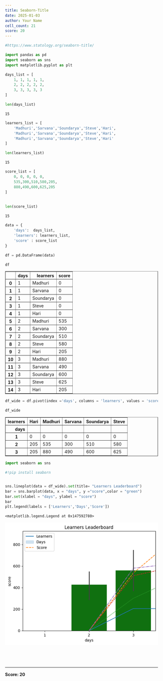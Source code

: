 ```yaml
---
title: Seaborn-Title
date: 2025-01-03
author: Your Name
cell_count: 21
score: 20
---
```


```python
#https://www.statology.org/seaborn-title/
```


```python
import pandas as pd
import seaborn as sns
import matplotlib.pyplot as plt
```


```python
days_list = [
    1, 1, 1, 1, 1,
    2, 2, 2, 2, 2,
    3, 3, 3, 3, 3
]
```


```python
len(days_list)
```




    15




```python
learners_list = [
    'Madhuri','Sarvana','Soundarya','Steve','Hari',
    'Madhuri','Sarvana','Soundarya','Steve','Hari',
    'Madhuri','Sarvana','Soundarya','Steve','Hari'
]
```


```python
len(learners_list)
```




    15




```python
score_list = [
    0, 0, 0, 0, 0,
    535,300,510,580,205,
    880,490,600,625,205
]
    
```


```python
len(score_list)
```




    15




```python
data = {
    'days':  days_list,
    'learners': learners_list,
    'score' : score_list
}
```


```python
df = pd.DataFrame(data)
```


```python
df
```




<div>
<style scoped>
    .dataframe tbody tr th:only-of-type {
        vertical-align: middle;
    }

    .dataframe tbody tr th {
        vertical-align: top;
    }

    .dataframe thead th {
        text-align: right;
    }
</style>
<table border="1" class="dataframe">
  <thead>
    <tr style="text-align: right;">
      <th></th>
      <th>days</th>
      <th>learners</th>
      <th>score</th>
    </tr>
  </thead>
  <tbody>
    <tr>
      <th>0</th>
      <td>1</td>
      <td>Madhuri</td>
      <td>0</td>
    </tr>
    <tr>
      <th>1</th>
      <td>1</td>
      <td>Sarvana</td>
      <td>0</td>
    </tr>
    <tr>
      <th>2</th>
      <td>1</td>
      <td>Soundarya</td>
      <td>0</td>
    </tr>
    <tr>
      <th>3</th>
      <td>1</td>
      <td>Steve</td>
      <td>0</td>
    </tr>
    <tr>
      <th>4</th>
      <td>1</td>
      <td>Hari</td>
      <td>0</td>
    </tr>
    <tr>
      <th>5</th>
      <td>2</td>
      <td>Madhuri</td>
      <td>535</td>
    </tr>
    <tr>
      <th>6</th>
      <td>2</td>
      <td>Sarvana</td>
      <td>300</td>
    </tr>
    <tr>
      <th>7</th>
      <td>2</td>
      <td>Soundarya</td>
      <td>510</td>
    </tr>
    <tr>
      <th>8</th>
      <td>2</td>
      <td>Steve</td>
      <td>580</td>
    </tr>
    <tr>
      <th>9</th>
      <td>2</td>
      <td>Hari</td>
      <td>205</td>
    </tr>
    <tr>
      <th>10</th>
      <td>3</td>
      <td>Madhuri</td>
      <td>880</td>
    </tr>
    <tr>
      <th>11</th>
      <td>3</td>
      <td>Sarvana</td>
      <td>490</td>
    </tr>
    <tr>
      <th>12</th>
      <td>3</td>
      <td>Soundarya</td>
      <td>600</td>
    </tr>
    <tr>
      <th>13</th>
      <td>3</td>
      <td>Steve</td>
      <td>625</td>
    </tr>
    <tr>
      <th>14</th>
      <td>3</td>
      <td>Hari</td>
      <td>205</td>
    </tr>
  </tbody>
</table>
</div>




```python
df_wide = df.pivot(index ='days', columns = 'learners', values = 'score')
```


```python
df_wide
```




<div>
<style scoped>
    .dataframe tbody tr th:only-of-type {
        vertical-align: middle;
    }

    .dataframe tbody tr th {
        vertical-align: top;
    }

    .dataframe thead th {
        text-align: right;
    }
</style>
<table border="1" class="dataframe">
  <thead>
    <tr style="text-align: right;">
      <th>learners</th>
      <th>Hari</th>
      <th>Madhuri</th>
      <th>Sarvana</th>
      <th>Soundarya</th>
      <th>Steve</th>
    </tr>
    <tr>
      <th>days</th>
      <th></th>
      <th></th>
      <th></th>
      <th></th>
      <th></th>
    </tr>
  </thead>
  <tbody>
    <tr>
      <th>1</th>
      <td>0</td>
      <td>0</td>
      <td>0</td>
      <td>0</td>
      <td>0</td>
    </tr>
    <tr>
      <th>2</th>
      <td>205</td>
      <td>535</td>
      <td>300</td>
      <td>510</td>
      <td>580</td>
    </tr>
    <tr>
      <th>3</th>
      <td>205</td>
      <td>880</td>
      <td>490</td>
      <td>600</td>
      <td>625</td>
    </tr>
  </tbody>
</table>
</div>




```python
import seaborn as sns
```


```python
#!pip install seaborn
```


```python

```


```python
sns.lineplot(data = df_wide).set(title= "Learners Leaderboard")
bar = sns.barplot(data, x = "days", y ="score",color = "green")
bar.set(xlabel = "days", ylabel = "score")
bar
plt.legend(labels = ['Learners','Days','Score'])
```




    <matplotlib.legend.Legend at 0x147592780>




    
![png](seaborn-title_files/seaborn-title_16_1.png)
    



```python

```


```python

```


```python

```


```python

```


---
**Score: 20**
